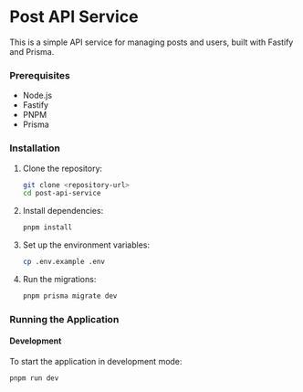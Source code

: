 # Post API Service

This is a simple API service for managing posts and users, built with Fastify and Prisma.

### Prerequisites

- Node.js
- Fastify
- PNPM
- Prisma

### Installation

1. Clone the repository:

   ```sh
   git clone <repository-url>
   cd post-api-service
   ```

2. Install dependencies:

   ```sh
   pnpm install
   ```

3. Set up the environment variables:

   ```sh
   cp .env.example .env
   ```

4. Run the migrations:
   ```sh
   pnpm prisma migrate dev
   ```

### Running the Application

#### Development

To start the application in development mode:

```
pnpm run dev
```
